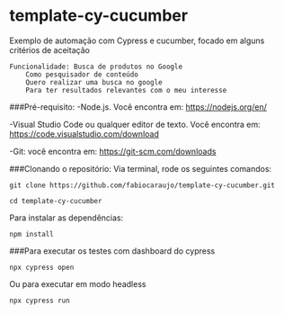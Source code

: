 # template-cy-cucumber
 
Exemplo de automação com Cypress e cucumber, focado em alguns critérios de aceitação


    Funcionalidade: Busca de produtos no Google
        Como pesquisador de conteúdo
        Quero realizar uma busca no google
        Para ter resultados relevantes com o meu interesse


###Pré-requisito:
-Node.js. Você encontra em: https://nodejs.org/en/

-Visual Studio Code ou qualquer editor de texto. Você encontra em: https://code.visualstudio.com/download

-Git: você encontra em: https://git-scm.com/downloads

###Clonando o repositório:
Via terminal, rode os seguintes comandos:

````
git clone https://github.com/fabiocaraujo/template-cy-cucumber.git
````
````
cd template-cy-cucumber
````

Para instalar as dependências:
````
npm install 
````
###Para executar os testes com dashboard do cypress
````
npx cypress open
````

Ou para executar em modo headless
````	
npx cypress run
````

